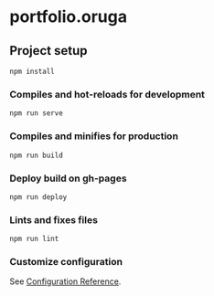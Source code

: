 # portfolio.oruga

## Project setup
```
npm install
```

### Compiles and hot-reloads for development
```
npm run serve
```

### Compiles and minifies for production
```
npm run build
```

### Deploy build on gh-pages
```
npm run deploy
```

### Lints and fixes files
```
npm run lint
```

### Customize configuration
See [Configuration Reference](https://cli.vuejs.org/config/).
